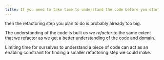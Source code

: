 ```yaml
---
title: If you need to take time to understand the code before you start refactoring
---
```


then the refactoring step you plan to do is probably already too big.

The understanding of the code is built _as we refactor_ to the same extent that we refactor as we get a better understanding of the code and domain.

Limiting time for ourselves to understand a piece of code can act as an enabling constraint for finding a smaller refactoring step we could make.
